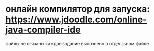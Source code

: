 # онлайн компилятор для запуска: https://www.jdoodle.com/online-java-compiler-ide
файлы не связаны каждое задание выполнено в отделаьном файле
